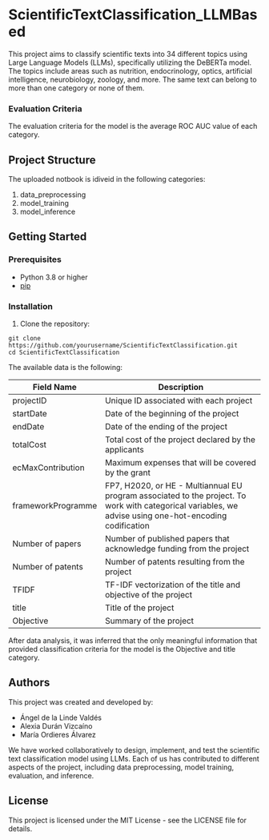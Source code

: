 # ScientificTextClassification_LLMBased

This project aims to classify scientific texts into 34 different topics using Large Language Models (LLMs), specifically utilizing the DeBERTa model. The topics include areas such as nutrition, endocrinology, optics, artificial intelligence, neurobiology, zoology, and more. The same text can belong to more than one category or none of them.

### Evaluation Criteria
The evaluation criteria for the model is the average ROC AUC value of each category.

## Project Structure

The uploaded notbook is idiveid in the following categories:
1. data_preprocessing
2. model_training
3. model_inference

## Getting Started

### Prerequisites

- Python 3.8 or higher
- [pip](https://pip.pypa.io/en/stable/)

### Installation

1. Clone the repository:

```
git clone https://github.com/yourusername/ScientificTextClassification.git
cd ScientificTextClassification
```

The available data is the following:

| Field Name          | Description                                                     |
|---------------------|-----------------------------------------------------------------|
| projectID           | Unique ID associated with each project                          |
| startDate           | Date of the beginning of the project                             |
| endDate             | Date of the ending of the project                                |
| totalCost           | Total cost of the project declared by the applicants             |
| ecMaxContribution   | Maximum expenses that will be covered by the grant               |
| frameworkProgramme  | FP7, H2020, or HE - Multiannual EU program associated to the project. To work with categorical variables, we advise using one-hot-encoding codification |
| Number of papers    | Number of published papers that acknowledge funding from the project |
| Number of patents   | Number of patents resulting from the project                     |
| TFIDF               | TF-IDF vectorization of the title and objective of the project   |
| title               | Title of the project                                             |
| Objective           | Summary of the project                                           |

After data analysis, it was inferred that the only meaningful information that provided classification criteria for the model is the Objective and title category.

## Authors

This project was created and developed by:

- Ángel de la Linde Valdés
- Alexia Durán Vizcaíno
- María Ordieres Álvarez

We have worked collaboratively to design, implement, and test the scientific text classification model using LLMs. Each of us has contributed to different aspects of the project, including data preprocessing, model training, evaluation, and inference.

## License
This project is licensed under the MIT License - see the LICENSE file for details.
